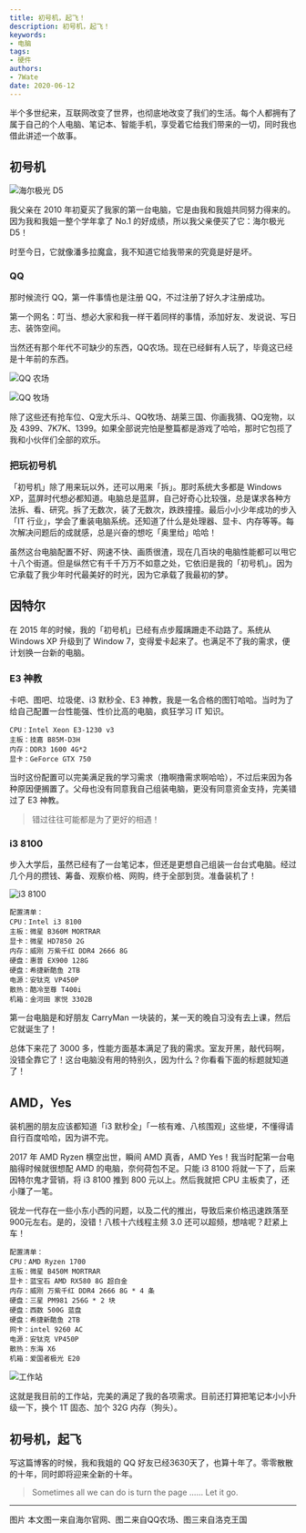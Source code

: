 ```yaml
---
title: 初号机，起飞！
description: 初号机，起飞！
keywords:
- 电脑
tags: 
- 硬件
authors:
- 7Wate
date: 2020-06-12
---
```


半个多世纪来，互联网改变了世界，也彻底地改变了我们的生活。每个人都拥有了属于自己的个人电脑、笔记本、智能手机，享受着它给我们带来的一切，同时我也借此讲述一个故事。

## 初号机

![海尔极光 D5](https://static.7wate.com/img/2020/06/12/5434976ff4a4b.png)

我父亲在 2010 年初夏买了我家的第一台电脑，它是由我和我姐共同努力得来的。因为我和我姐一整个学年拿了 No.1 的好成绩，所以我父亲便买了它：海尔极光 D5！

时至今日，它就像潘多拉魔盒，我不知道它给我带来的究竟是好是坏。

### QQ

那时候流行 QQ，第一件事情也是注册 QQ，不过注册了好久才注册成功。

第一个网名：叮当、想必大家和我一样干着同样的事情，添加好友、发说说、写日志、装饰空间。

当然还有那个年代不可缺少的东西，QQ农场。现在已经鲜有人玩了，毕竟这已经是十年前的东西。

![QQ 农场](https://static.7wate.com/img/2020/06/12/30c0929d3a88c.jpg)

![QQ 牧场](https://static.7wate.com/img/2020/06/12/992c7fd0c88b5.png)

除了这些还有抢车位、Q宠大乐斗、QQ牧场、胡莱三国、你画我猜、QQ宠物，以及 4399、7K7K、1399。如果全部说完怕是整篇都是游戏了哈哈，那时它包揽了我和小伙伴们全部的欢乐。

### 把玩初号机

「初号机」除了用来玩以外，还可以用来「拆」。那时系统大多都是 Windows XP，蓝屏时代想必都知道。电脑总是蓝屏，自己好奇心比较强，总是谋求各种方法拆、看、研究。拆了无数次，装了无数次，跌跌撞撞。最后小小少年成功的步入「IT 行业」，学会了重装电脑系统。还知道了什么是处理器、显卡、内存等等。每次解决问题后的成就感，总是兴奋的想吃「奥里给」哈哈！

虽然这台电脑配置不好、网速不快、画质很渣，现在几百块的电脑性能都可以甩它十八个街道。但是纵然它有千千万万不如意之处，它依旧是我的「初号机」。因为它承载了我少年时代最美好的时光，因为它承载了我最初的梦。

## 因特尔

在 2015 年的时候，我的「初号机」已经有点步履蹒跚走不动路了。系统从 Windows XP 升级到了 Window 7，变得爱卡起来了。也满足不了我的需求，便计划换一台新的电脑。

### E3 神教

卡吧、图吧、垃圾佬、i3 默秒全、E3 神教，我是一名合格的图钉哈哈。当时为了给自己配置一台性能强、性价比高的电脑，疯狂学习 IT 知识。

```
CPU：Intel Xeon E3-1230 v3
主板：技嘉 B85M-D3H
内存：DDR3 1600 4G*2
显卡：GeForce GTX 750
```

当时这份配置可以完美满足我的学习需求（撸啊撸需求啊哈哈），不过后来因为各种原因便搁置了。父母也没有同意我自己组装电脑，更没有同意资金支持，完美错过了 E3 神教。

> 错过往往可能都是为了更好的相遇！

### i3 8100

步入大学后，虽然已经有了一台笔记本，但还是更想自己组装一台台式电脑。经过几个月的攒钱、筹备、观察价格、网购，终于全部到货。准备装机了！

![i3 8100](https://static.7wate.com/img/2020/06/12/ef83b86544623.jpg)

```
配置清单：
CPU：Intel i3 8100
主板：微星 B360M MORTRAR
显卡：微星 HD7850 2G
内存：威刚 万紫千红 DDR4 2666 8G
硬盘：惠普 EX900 128G
硬盘：希捷新酷鱼 2TB
电源：安钛克 VP450P
散热：酷冷至尊 T400i
机箱：金河田 家悦 3302B
```

第一台电脑是和好朋友 CarryMan 一块装的，某一天的晚自习没有去上课，然后它就诞生了！

总体下来花了 3000 多，性能方面基本满足了我的需求。室友开黑，敲代码啊，没错全靠它了！这台电脑没有用的特别久，因为什么？你看看下面的标题就知道了！

## AMD，Yes

装机圈的朋友应该都知道「i3 默秒全」「一核有难、八核围观」这些埂，不懂得请自行百度哈哈，因为讲不完。

2017 年 AMD Ryzen 横空出世，瞬间 AMD 真香，AMD Yes！我当时配第一台电脑得时候就很想配 AMD 的电脑，奈何荷包不足。只能 i3 8100 将就一下了，后来因特尔鬼才营销，将 i3 8100 推到 800 元以上。然后我就把 CPU 主板卖了，还小赚了一笔。

锐龙一代存在一些小东小西的问题，以及二代的推出，导致后来价格迅速跌落至900元左右。是的，没错！八核十六线程主频 3.0 还可以超频，想啥呢？赶紧上车！

```
配置清单：
CPU：AMD Ryzen 1700
主板：微星 B450M MORTRAR
显卡：蓝宝石 AMD RX580 8G 超白金
内存：威刚 万紫千红 DDR4 2666 8G * 4 条
硬盘：三星 PM981 256G * 2 块
硬盘：西数 500G 蓝盘
硬盘：希捷新酷鱼 2TB
网卡：intel 9260 AC
电源：安钛克 VP450P
散热：东海 X6
机箱：爱国者极光 E20
```

![工作站](https://static.7wate.com/img/2020/06/12/ac5301ca673b9.jpg)

这就是我目前的工作站，完美的满足了我的各项需求。目前还打算把笔记本小小升级一下，换个 1T 固态、加个 32G 内存（狗头）。

## 初号机，起飞

写这篇博客的时候，我和我姐的 QQ 好友已经3630天了，也算十年了。零零散散的十年，同时即将迎来全新的十年。

> Sometimes all we can do is turn the page ...... Let it go.

---

图片
本文图一来自海尔官网、图二来自QQ农场、图三来自洛克王国
